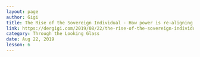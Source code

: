 ```yaml
---
layout: page
author: Gigi
title: The Rise of the Sovereign Individual - How power is re-aligning itself in an internet-native world
link: https://dergigi.com/2019/08/22/the-rise-of-the-sovereign-individual/
category: Through the Looking Glass
date: Aug 22, 2019
lesson: 6
---
```

